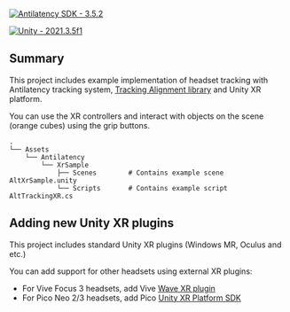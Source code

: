 [![Antilatency SDK - 3.5.2](https://img.shields.io/badge/Antilatency_SDK-3.5.2-acc435?style=for-the-badge)](https://developers.antilatency.com/Sdk/Configurator_en.html#{%22Release%22:%223.5.2%22,%22Target%22:%22Unity%22,%22TargetSettings%22:{%22MathTypes%22:%22UnityEngine.Math%22,%22UnityVersion%22:%222019.x%22,%22UnityComponents%22:true,%22Components%22:{%22AltTrackingComponents%22:true,%22AltEnvironmentComponents%22:true,%22BracerComponents%22:true,%22DeviceNetworkComponents%22:true,%22StorageClientComponents%22:true}},%22Libraries%22:{%22AltEnvironmentSelector%22:true,%22AltEnvironmentArbitrary2D%22:true,%22AltEnvironmentHorizontalGrid%22:true,%22AltEnvironmentPillars%22:true,%22DeviceNetwork%22:true,%22AltTracking%22:true,%22Bracer%22:true,%22HardwareExtensionInterface%22:true,%22RadioMetrics%22:true,%22TrackingAlignment%22:true,%22StorageClient%22:true},%22OS%22:{%22WindowsDesktop%22:{%22x86%22:true,%22x64%22:true},%22WindowsUWP%22:{%22x64%22:true,%22armeabi-v7a%22:true,%22arm64-v8a%22:true},%22Android%22:{%22aar%22:true}}})

[![Unity - 2021.3.5f1](https://img.shields.io/badge/Unity-2021.3.5f1-787777?style=for-the-badge&logo=unity)](https://unity3d.com/ru/unity/whats-new/2021.3.5)

## Summary

This project includes example implementation of headset tracking with Antilatency tracking system, [Tracking Alignment library](https://developers.antilatency.com/Software/Libraries/Antilatency_Tracking_Alignment_Library_en.html) and Unity XR platform.

You can use the XR controllers and interact with objects on the scene (orange cubes) using the grip buttons.

    .
    └── Assets
        └── Antilatency
            └── XrSample
                ├── Scenes        # Contains example scene AltXrSample.unity
                └── Scripts       # Contains example script AltTrackingXR.cs

## Adding new Unity XR plugins
This project includes standard Unity XR plugins (Windows MR, Oculus and etc.)

You can add support for other headsets using external XR plugins:
* For Vive Focus 3 headsets, add Vive [Wave XR plugin](https://hub.vive.com/storage/docs/en-us/UnityXR/UnityXRSdk.html)
* For Pico Neo 2/3 headsets, add Pico [Unity XR Platform SDK](https://developer.pico-interactive.com/sdk)